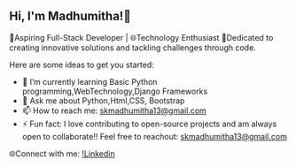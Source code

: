 ## Hi, I'm Madhumitha!👋
🚀Aspiring Full-Stack Developer | 🌐Technology Enthusiast
🎯Dedicated to creating innovative solutions and tackling challenges through code.

Here are some ideas to get you started:

- 🌱 I’m currently learning Basic Python programming,WebTechnology,Django Frameworks
- 💬 Ask me about Python,Html,CSS, Bootstrap
- 📫 How to reach me: skmadhumitha13@gmail.com
- ⚡ Fun fact: I love contributing to open-source projects and am always open to collaborate!! Feel free to reachout: skmadhumitha13@gmail.com

🌐Connect with me:
[!Linkedin](https://www.linkedin.com/in/madhu-mitha-4958a1311/)



